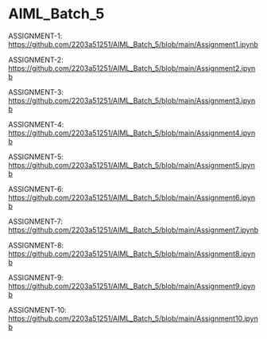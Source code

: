 # AIML_Batch_5
ASSIGNMENT-1: https://github.com/2203a51251/AIML_Batch_5/blob/main/Assignment1.ipynb

ASSIGNMENT-2: https://github.com/2203a51251/AIML_Batch_5/blob/main/Assignment2.ipynb

ASSIGNMENT-3: https://github.com/2203a51251/AIML_Batch_5/blob/main/Assignment3.ipynb

ASSIGNMENT-4: https://github.com/2203a51251/AIML_Batch_5/blob/main/Assignment4.ipynb

ASSIGNMENT-5: https://github.com/2203a51251/AIML_Batch_5/blob/main/Assignment5.ipynb

ASSIGNMENT-6: https://github.com/2203a51251/AIML_Batch_5/blob/main/Assignment6.ipynb

ASSIGNMENT-7: https://github.com/2203a51251/AIML_Batch_5/blob/main/Assignment7.ipynb

ASSIGNMENT-8: https://github.com/2203a51251/AIML_Batch_5/blob/main/Assignment8.ipynb

ASSIGNMENT-9: https://github.com/2203a51251/AIML_Batch_5/blob/main/Assignment9.ipynb

ASSIGNMENT-10: https://github.com/2203a51251/AIML_Batch_5/blob/main/Assignment10.ipynb
